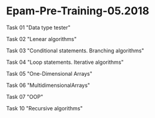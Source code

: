 # Epam-Pre-Training-05.2018

Task 01 "Data type tester"

Task 02 "Lenear algorithms"

Task 03 "Conditional statements. Branching algorithms"

Task 04 "Loop statements. Iterative algorithms"

Task 05 "One-Dimensional Arrays"

Task 06 "MultidimensionalArrays"

Task 07 "OOP"

Task 10 "Recursive algorithms"
